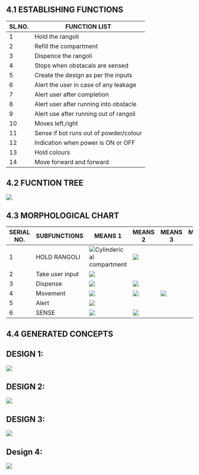
## 4.1 ESTABLISHING FUNCTIONS
|SL.NO.|FUNCTION LIST|
|------|-------------|
|1|Hold the rangoli|
|2|Refill the compartment|
|3|Dispence the rangoli|
|4|Stops when obstacals are sensed|
|5|Create the design as per the inputs|
|6|Alert the user in case of any leakage|
|7|Alert user after completion|
|8|Alert user after running into obstacle|
|9|Alert use after running out of rangoli|
|10|Moves left,right|
|11|Sense if bot runs out of powder/colour|
|12|Indication when power is ON or OFF|
|13|Hold colours|
|14|Move forward and forward|


## 4.2 FUCNTION TREE
![](https://i.postimg.cc/9XkFh9bT/Server-Network-Diagram.jpg)




## 4.3 MORPHOLOGICAL CHART

|SERIAL NO.|SUBFUNCTIONS|MEANS 1|MEANS 2|MEANS 3|MEANS 4|
|----------|------------|-------|-------|-------|-------|
|1|HOLD RANGOLI|![Cylinderical compartment](https://5.imimg.com/data5/LB/IA/MY-6752420/cylindrical-paper-box-500x500.jpg)|![](https://upload.wikimedia.org/wikipedia/commons/1/11/Kitchen_Funnel.jpg)|
|2|Take user input|![](https://res.cloudinary.com/rsc/image/upload/b_rgb:FFFFFF,c_pad,dpr_1.0,f_auto,q_auto,w_700/c_pad,w_700/F7154084-01)|
|3|Dispense|![](https://i.postimg.cc/Bn8t8wzq/Whats-App-Google-Chrome-18-01-2022-14-01-41-2.png)|![](https://i.postimg.cc/CKnZtLpT/20220118-141717.jpg)|
|4|Movement|![](https://a.pololu-files.com/picture/0J10420.1200.jpg?7d4fee822b6040bdb8796d56ef8122b0)|![](https://3.imimg.com/data3/HW/MB/MY-389349/timing-belt-pulley-with-taper-lock-bush-250x250.jpg)|![](https://i.postimg.cc/Hk0RtTR3/Whats-App-Google-Chrome-18-01-2022-14-01-41-3.png)|
|5|Alert|![](https://5.imimg.com/data5/SX/WA/MY-944410/buzzers-mini-250x250.jpg)|
|6|SENSE|![](https://www.keyence.com/Images/type_keyvisual_fd-q_1958405.png)|![](https://5.imimg.com/data5/QH/MZ/FF/SELLER-43948449/ir-infrared-obstacle-avoidance-sensor-module-for-arduino-500x500.jpg)







## 4.4 GENERATED CONCEPTS


## DESIGN 1:
![](https://i.postimg.cc/WzRdjm82/Whats-App-Image-2022-01-18-at-1-39-40-PM.jpg)



## DESIGN 2:
![](https://i.postimg.cc/fyKDFYgq/Whats-App-Image-2022-01-15-at-11-15-01-PM.jpg)

## DESIGN 3:
![](https://i.postimg.cc/5yZqhFYv/20220118-131050.jpg)

## Design 4:
![](https://i.postimg.cc/bYSddLsL/Whats-App-Image-2022-01-19-at-1-26-04-PM.jpg)
